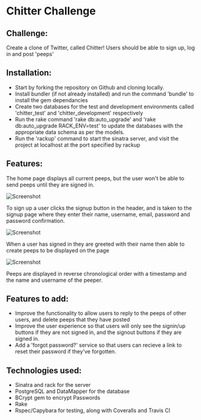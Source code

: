 Chitter Challenge
=================

Challenge:
-------

Create a clone of Twitter, called Chitter! Users should be able to sign up, log in and post 'peeps'

Installation:
-------

* Start by forking the repository on Github and cloning locally.
* Install bundler (if not already installed) and run the command 'bundle' to install the gem dependancies
* Create two databases for the test and development environments called 'chitter_test' and 'chitter_development'      respectively
* Run the rake command 'rake db:auto_upgrade' and  'rake db:auto_upgrade RACK_ENV=test' to update the databases with the appropriate data schema as per the models.
* Run the 'rackup' command to start the sinatra server, and visit the project at localhost at the port specified by rackup


Features:
-------

The home page displays all current peeps, but the user won't be able to send peeps until they are signed in.

![Screenshot](https://www.dropbox.com/s/pc6c9a216cnt3ct/Screenshot%202016-02-15%2011.30.23.png?dl=0)

To sign up a user clicks the signup button in the header, and is taken to the signup page where they enter their name, username, email, password and password confirmation.

![Screenshot](https://www.dropbox.com/s/mhn0nqg91jmbtud/Screenshot%202016-02-15%2011.32.58.png?dl=0)

When a user has signed in they are greeted with their name then able to create peeps to be displayed on the page

![Screenshot](https://www.dropbox.com/s/s6hn6aj077rw44w/Screenshot%202016-02-15%2011.36.34.png?dl=0)

Peeps are displayed in reverse chronological order with a timestamp and the name and username of the peeper.

Features to add:
-------

* Improve the functionality to allow users to reply to the peeps of other users, and delete peeps that they have posted
* Improve the user experience so that users will only see the signin/up buttons if they are not signed in, and the      signout buttons if they are signed in.
* Add a 'forgot password?' service so that users can recieve a link to reset their password if they've forgotten.

Technologies used:
-------

* Sinatra and rack for the server
* PostgreSQL and DataMapper for the database
* BCrypt gem to encrypt Passwords
* Rake
* Rspec/Capybara for testing, along with Coveralls and Travis CI
